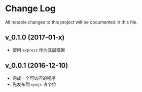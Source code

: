 # Change Log
All notable changes to this project will be documented in this file.

## v_0.1.0 (2017-01-x)

- 使用 `express` 作为底层框架

## v_0.0.1 (2016-12-10)

- 完成一个可访问的程序
- 先发布到 `npmjs` 占个位
